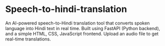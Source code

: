 # Speech-to-hindi-translation
An AI-powered speech-to-Hindi translation tool that converts spoken language into Hindi text in real time. Built using FastAPI (Python backend), and a simple HTML, CSS, JavaScript frontend. Upload an audio file to get real-time translations.
